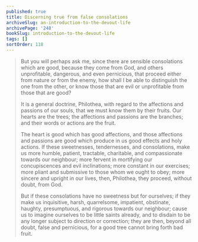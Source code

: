 ```yaml
---
published: true
title: Discerning true from false consolations
archiveSlug: an-introduction-to-the-devout-life
archivePage: '248'
bookSlug: introduction-to-the-devout-life
tags: []
sortOrder: 118
---
```


> But you will perhaps ask me, since there are sensible consolations which are good, because they come from God, and others unprofitable, dangerous, and even pernicious, that proceed either from nature or from the enemy, how shall I be able to distinguish the one from the other, or know those that are evil or unprofitable from those that are good?
>
> It is a general doctrine, Philothea, with regard to the affections and passions of our souls, that we must know them by their fruits. Our hearts are the trees; the affections and passions are the branches; and their words or actions are the fruit.
>
> The heart is good which has good affections, and those affections and passions are good which produce in us good effects and holy actions. If these sweetnesses, tendernesses, and consolations, make us more humble, patient, tractable, charitable, and compassionate towards our neighbour; more fervent in mortifying our concupiscences and evil inclinations; more constant in our exercises; more pliant and submissive to those whom we ought to obey; more sincere and upright in our lives, then, Philothea, they proceed, without doubt, from God.
>
> But if these consolations have no sweetness but for ourselves; if they make us inquisitive, harsh, quarrelsome, impatient, obstinate, haughty, presumptuous, and rigorous towards our neighbour; cause us to imagine ourselves to be little saints already, and to disdain to be any longer subject to direction or correction; they are then, beyond all doubt, false and pernicious, for a good tree cannot bring forth bad fruit.
